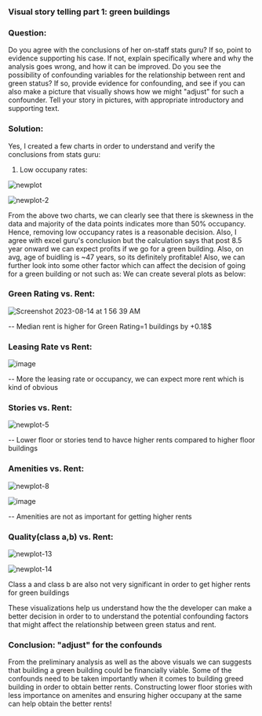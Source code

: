 ### Visual story telling part 1: green buildings

### Question: 
Do you agree with the conclusions of her on-staff stats guru? If so, point to evidence supporting his case. If not, explain specifically where and why the analysis goes wrong, and how it can be improved. Do you see the possibility of confounding variables for the relationship between rent and green status? If so, provide evidence for confounding, and see if you can also make a picture that visually shows how we might "adjust" for such a confounder. Tell your story in pictures, with appropriate introductory and supporting text.

### Solution:
Yes, I created a few charts in order to understand and verify the conclusions from stats guru:
1. Low occupany rates: 

![newplot](https://github.com/mostwanted-786/NAAV/assets/139088219/cdc65498-60e1-4dac-96ac-d5c7e812bde6)

![newplot-2](https://github.com/mostwanted-786/NAAV/assets/139088219/6a8f6d36-8bd6-48ff-8eb9-412e33688a2c)



From the above two charts, we can clearly see that there is skewness in the data and majority of the data points indicates more than 50% occupancy. Hence, removing low occupancy rates is a reasonable decision. 
Also, I agree with excel guru's conclusion but the calculation says that post 8.5 year onward we can expect profits if we go for a green building. 
Also, on avg, age of buidling is ~47 years, so its definitely profitable!
Also, we can further look into some other factor which can affect the decision of going for a green building or not such as:
We can create several plots as below:


### Green Rating vs. Rent:
![Screenshot 2023-08-14 at 1 56 39 AM](https://github.com/mostwanted-786/NAAV/assets/139088219/8b1f9808-0000-41ac-88e5-14dae79e71b6)

-- Median rent is higher for Green Rating=1 buildings by +0.18$


### Leasing Rate vs Rent:
![image](https://github.com/mostwanted-786/NAAV/assets/139088219/dff0aef2-05cb-4d83-ba31-e9849115524b)

-- More the leasing rate or occupancy, we can expect more rent which is kind of obvious 

### Stories vs. Rent: 

![newplot-5](https://github.com/mostwanted-786/NAAV/assets/139088219/067b8872-a2ba-4d3e-ba79-b387f64ef1b5)

-- Lower floor or stories tend to havce higher rents compared to higher floor buildings

### Amenities vs. Rent: 
![newplot-8](https://github.com/mostwanted-786/NAAV/assets/139088219/4d2d8d9d-4f0c-4a1b-acf6-ec4e14b48ac7)

![image](https://github.com/mostwanted-786/NAAV/assets/139088219/07ec3095-2f39-4af9-9dbf-adea4ad7ea58)


-- Amenities are not as important for getting higher rents

### Quality(class a,b) vs. Rent: 
![newplot-13](https://github.com/mostwanted-786/NAAV/assets/139088219/9a8b2149-f4e0-4663-9521-4317742f1c52)

![newplot-14](https://github.com/mostwanted-786/NAAV/assets/139088219/a77cd59e-67b2-49dc-a759-b9b3d0ead921)


Class a and class b are also not very significant in order to get higher rents for green buildings



These visualizations help us understand how the the developer can make a better decision in order to to understand the potential confounding factors that might affect the relationship between green status and rent.

### Conclusion: "adjust" for the confounds

From the preliminary analysis as well as the above visuals we can suggests that building a green building could be financially viable. Some of the confounds need to be taken importantly when it comes to building greed building in order to obtain better rents. Constructing lower floor stories with less importance on amenites and ensuring higher occupany at the same can help obtain the better rents!
